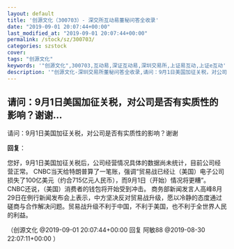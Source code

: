 ```yaml
---
layout: default
title: '创源文化（300703）- 深交所互动易董秘问答全收录'
date: "2019-09-01 20:07:44+00:00"
last_modified_at: "2019-09-01 20:07:44+00:00"
permalink: /stock/sz/300703/
categories: szstock
cover: 
tags: "创源文化"
keywords: '"创源文化",300703,互动易,深证互动易,深圳交易所,上证易互动,上证e互动'
description: '"创源文化-深圳交易所董秘问答全收录,请问：9月1日美国加征关税，对公司是否有实质性的影响？谢谢"'
---
```


## 请问：9月1日美国加征关税，对公司是否有实质性的影响？谢谢...

请问：9月1日美国加征关税，对公司是否有实质性的影响？谢谢

**回复**：

您好，9月1日美国加征关税后，公司经营情况具体的数据尚未统计，目前公司经营正常。
CNBC当天给特朗普算了一笔账，强调“贸易战已经让（美国）电子公司损失了100亿美元（约合715亿元人民币），而9月1日（开始）情况将更糟”。CNBC还说，（美国）消费者的钱包将开始受到冲击。
商务部新闻发言人高峰8月29日在例行新闻发布会上表示，中方坚决反对贸易战升级，愿以冷静的态度通过磋商与合作解决问题。贸易战升级不利于中国，不利于美国，也不利于全世界人民的利益。 

（创源文化  @2019-09-01 20:07:44+00:00 回复 阿敏88  @2019-08-30 22:07:11+00:00 ）

